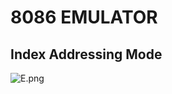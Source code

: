 # 8086 EMULATOR

## Index Addressing Mode

![E.png](https://github.com/Tan12d/8086-Programming/assets/100254217/6d93253b-4327-4e0a-aa0f-c77843fb84b3)
